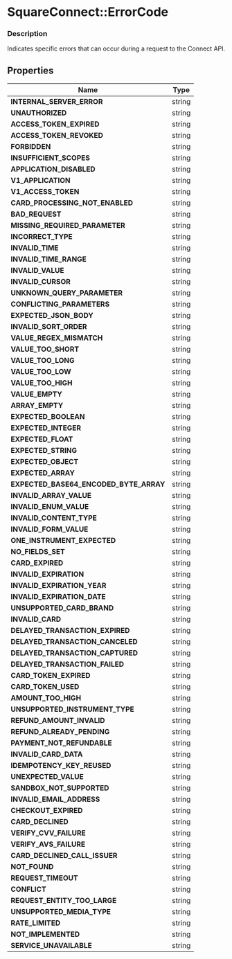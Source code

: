 # SquareConnect::ErrorCode

### Description

Indicates specific errors that can occur during a request to the Connect API.

## Properties
Name | Type
------------ | -------------
**INTERNAL_SERVER_ERROR** | string
**UNAUTHORIZED** | string
**ACCESS_TOKEN_EXPIRED** | string
**ACCESS_TOKEN_REVOKED** | string
**FORBIDDEN** | string
**INSUFFICIENT_SCOPES** | string
**APPLICATION_DISABLED** | string
**V1_APPLICATION** | string
**V1_ACCESS_TOKEN** | string
**CARD_PROCESSING_NOT_ENABLED** | string
**BAD_REQUEST** | string
**MISSING_REQUIRED_PARAMETER** | string
**INCORRECT_TYPE** | string
**INVALID_TIME** | string
**INVALID_TIME_RANGE** | string
**INVALID_VALUE** | string
**INVALID_CURSOR** | string
**UNKNOWN_QUERY_PARAMETER** | string
**CONFLICTING_PARAMETERS** | string
**EXPECTED_JSON_BODY** | string
**INVALID_SORT_ORDER** | string
**VALUE_REGEX_MISMATCH** | string
**VALUE_TOO_SHORT** | string
**VALUE_TOO_LONG** | string
**VALUE_TOO_LOW** | string
**VALUE_TOO_HIGH** | string
**VALUE_EMPTY** | string
**ARRAY_EMPTY** | string
**EXPECTED_BOOLEAN** | string
**EXPECTED_INTEGER** | string
**EXPECTED_FLOAT** | string
**EXPECTED_STRING** | string
**EXPECTED_OBJECT** | string
**EXPECTED_ARRAY** | string
**EXPECTED_BASE64_ENCODED_BYTE_ARRAY** | string
**INVALID_ARRAY_VALUE** | string
**INVALID_ENUM_VALUE** | string
**INVALID_CONTENT_TYPE** | string
**INVALID_FORM_VALUE** | string
**ONE_INSTRUMENT_EXPECTED** | string
**NO_FIELDS_SET** | string
**CARD_EXPIRED** | string
**INVALID_EXPIRATION** | string
**INVALID_EXPIRATION_YEAR** | string
**INVALID_EXPIRATION_DATE** | string
**UNSUPPORTED_CARD_BRAND** | string
**INVALID_CARD** | string
**DELAYED_TRANSACTION_EXPIRED** | string
**DELAYED_TRANSACTION_CANCELED** | string
**DELAYED_TRANSACTION_CAPTURED** | string
**DELAYED_TRANSACTION_FAILED** | string
**CARD_TOKEN_EXPIRED** | string
**CARD_TOKEN_USED** | string
**AMOUNT_TOO_HIGH** | string
**UNSUPPORTED_INSTRUMENT_TYPE** | string
**REFUND_AMOUNT_INVALID** | string
**REFUND_ALREADY_PENDING** | string
**PAYMENT_NOT_REFUNDABLE** | string
**INVALID_CARD_DATA** | string
**IDEMPOTENCY_KEY_REUSED** | string
**UNEXPECTED_VALUE** | string
**SANDBOX_NOT_SUPPORTED** | string
**INVALID_EMAIL_ADDRESS** | string
**CHECKOUT_EXPIRED** | string
**CARD_DECLINED** | string
**VERIFY_CVV_FAILURE** | string
**VERIFY_AVS_FAILURE** | string
**CARD_DECLINED_CALL_ISSUER** | string
**NOT_FOUND** | string
**REQUEST_TIMEOUT** | string
**CONFLICT** | string
**REQUEST_ENTITY_TOO_LARGE** | string
**UNSUPPORTED_MEDIA_TYPE** | string
**RATE_LIMITED** | string
**NOT_IMPLEMENTED** | string
**SERVICE_UNAVAILABLE** | string


